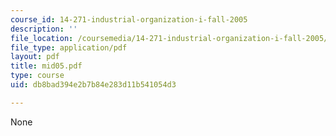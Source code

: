 ```yaml
---
course_id: 14-271-industrial-organization-i-fall-2005
description: ''
file_location: /coursemedia/14-271-industrial-organization-i-fall-2005/db8bad394e2b7b84e283d11b541054d3_mid05.pdf
file_type: application/pdf
layout: pdf
title: mid05.pdf
type: course
uid: db8bad394e2b7b84e283d11b541054d3

---
```

None